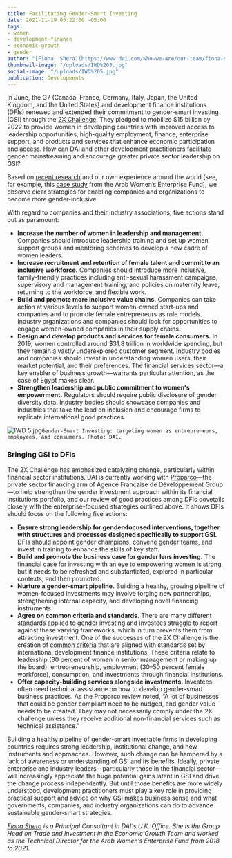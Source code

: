 ```yaml
---
title: Facilitating Gender-Smart Investing
date: 2021-11-19 05:22:00 -05:00
tags:
- women
- development-finance
- economic-growth
- gender
author: "[Fiona  Shera](https://www.dai.com/who-we-are/our-team/fiona-shera)"
thumbnail-image: "/uploads/IWD%205.jpg"
social-image: "/uploads/IWD%205.jpg"
publication: Developments
---
```


In June, the G7 (Canada, France, Germany, Italy, Japan, the United Kingdom, and the United States) and development finance institutions (DFIs) renewed and extended their commitment to gender-smart investing (GSI) through the [2X Challenge](https://www.2xchallenge.org/). They pledged to mobilize $15 billion by 2022 to provide women in developing countries with improved access to leadership opportunities, high-quality employment, finance, enterprise support, and products and services that enhance economic participation and access. How can DAI and other development practitioners facilitate gender mainstreaming and encourage greater private sector leadership on GSI?




Based on [recent research](https://www.dai.com/uploads/AWEF-Gender%20Smart%20Investing%20in%20MENA%20report%20--FINAL%20-Nov%202021.pdf) and our own experience around the world (see, for example, this [case study](https://dai-global-developments.com/articles/gender-smart-investing-the-arab-womens-enterprise-fund) from the Arab Women’s Enterprise Fund), we observe clear strategies for enabling companies and organizations to become more gender-inclusive. 

With regard to companies and their industry associations, five actions stand out as paramount:

* **Increase the number of women in leadership and management.** Companies should introduce leadership training and set up women support groups and mentoring schemes to develop a new cadre of women leaders.
* **Increase recruitment and retention of female talent and commit to an inclusive workforce.** Companies should introduce more inclusive, family-friendly practices including anti-sexual harassment campaigns, supervisory and management training, and policies on maternity leave, returning to the workforce, and flexible work.
* **Build and promote more inclusive value chains.** Companies can take action at various levels to support women-owned start-ups and companies and to promote female entrepreneurs as role models. Industry organizations and companies should look for opportunities to engage women-owned companies in their supply chains.
* **Design and develop products and services for female consumers.** In 2019, women controlled around $31.8 trillion in worldwide spending, but they remain a vastly underexplored customer segment. Industry bodies and companies should invest in understanding women users, their market potential, and their preferences. The financial services sector—a key enabler of business growth—warrants particular attention, as the case of Egypt makes clear. 
* **Strengthen leadership and public commitment to women's empowerment.** Regulators should require public disclosure of gender diversity data. Industry bodies should showcase companies and industries that take the lead on inclusion and encourage firms to replicate international good practices.

![IWD 5.jpg](/uploads/IWD%205.jpg)`Gender-Smart Investing: targeting women as entrepreneurs, employees, and consumers. Photo: DAI.`

### Bringing GSI to DFIs 

The 2X Challenge has emphasized catalyzing change, particularly within financial sector institutions. DAI is currently working with [Proparco](https://www.proparco.fr/en/financial-institution-working-private-sector-and-sustainable-development)—the private sector financing arm of Agence Française de Développement Group—to help strengthen the gender investment approach within its financial institutions portfolio, and our review of good practices among DFIs dovetails closely with the enterprise-focused strategies outlined above. It shows DFIs should focus on the following five actions:

* **Ensure strong leadership for gender-focused interventions, together with structures and processes designed specifically to support GSI.** DFIs should appoint gender champions, convene gender teams, and invest in training to enhance the skills of key staff.
* **Build and promote the business case for gender lens investing.** The financial case for investing with an eye to empowering women [is strong](https://dai-global-developments.com/articles/invest-on-the-frontier-of-gender-lens-investing), but it needs to be refreshed and substantiated, explored in particular contexts, and then promoted.
* **Nurture a gender-smart pipeline.** Building a healthy, growing pipeline of women-focused investments may involve forging new partnerships, strengthening internal capacity, and developing novel financing instruments.
* **Agree on common criteria and standards.** There are many different standards applied to gender investing and investees struggle to report against these varying frameworks, which in turn prevents them from attracting investment. One of the successes of the 2X Challenge is the creation of [common criteria](https://www.2xchallenge.org/criteria) that are aligned with standards set by international development finance institutions. These criteria relate to leadership (30 percent of women in senior management or making up the board), entrepreneurship, employment (30–50 percent female workforce), consumption, and investments through financial institutions. 
* **Offer capacity-building services alongside investments.** Investees often need technical assistance on how to develop gender-smart business practices. As the Proparco review noted, “A lot of businesses that could be gender compliant need to be nudged, and gender value needs to be created. They may not necessarily comply under the 2X challenge unless they receive additional non-financial services such as technical assistance.”

Building a healthy pipeline of gender-smart investable firms in developing countries requires strong leadership, institutional change, and new instruments and approaches. However, such change can be hampered by a lack of awareness or understanding of GSI and its benefits. Ideally, private enterprise and industry leaders—particularly those in the financial sector—will increasingly appreciate the huge potential gains latent in GSI and drive the change process independently. But until those benefits are more widely understood, development practitioners must play a key role in providing practical support and advice on why GSI makes business sense and what governments, companies, and industry organizations can do to advance sustainable gender-smart strategies. 

*[Fiona  Shera](https://www.dai.com/who-we-are/our-team/fiona-shera) is a Principal Consultant in DAI's U.K. Office. She is the Group Head on Trade and Investment in the Economic Growth Team and worked as the Technical Director for the Arab Women’s Enterprise Fund from 2018 to 2021.*